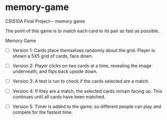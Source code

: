 # memory-game
CSIS10A Final Project-- memory game

The point of this game is to match each card to its pair as fast as possible. 

Memory Game

-[ ] Version 1: Cards place themselves randomly about the grid. Player is shown a 5X5 grid of cards, face down.

-[ ] Version 2: Player clicks on two cards at a time, revealing the image underneath, and flips back upside down.

-[ ] Version 3: A test is run to check if the cards selected are a match. 

-[ ] Version 4: If they are a match, the selected cards remain facing up. This continues until all cards have been matched.

-[ ] Version 5: Timer is added to the game, so different people can play and compete for the fastest time.

